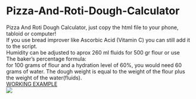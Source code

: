 # Pizza-And-Roti-Dough-Calculator
Pizza And Roti Dough Calculator, just copy the html file to your phone, tabloid or computer!<br/>
If you use bread improver like Ascorbic Acid (Vitamin C) you can still add it to the script.
<br/>
Humidity can be adjusted to aprox 260 ml fluids for 500 gr flour or use <br/>The baker’s percentage formula:<br/> 
for 100 grams of flour and a hydration level of 60%, you would need 60 grams of water. The dough weight is equal to the weight of the flour plus the weight of the water(fluids).<br/>
<a href="https://raycolt.github.io/Pizza-Dough-Calculator">WORKING EXAMPLE</a><br/>
<img src='https://github.com/RayColt/Pizza-Dough-Calculator/blob/main/image/pdc_.jpg'/>
